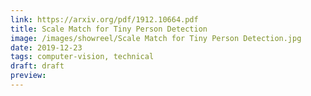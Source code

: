 ```yaml
---
link: https://arxiv.org/pdf/1912.10664.pdf
title: Scale Match for Tiny Person Detection
image: /images/showreel/Scale Match for Tiny Person Detection.jpg
date: 2019-12-23
tags: computer-vision, technical
draft: draft
preview:
---
```



